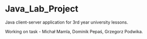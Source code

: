 # Java_Lab_Project
Java client-server application for 3rd year university lessons.

Working on task - Michał Mamla, Dominik Pepaś, Grzegorz Podwika.
